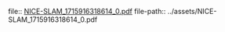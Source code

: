 file:: [NICE-SLAM_1715916318614_0.pdf](../assets/NICE-SLAM_1715916318614_0.pdf)
file-path:: ../assets/NICE-SLAM_1715916318614_0.pdf
